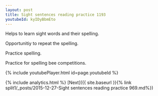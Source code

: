 ```yaml
---
layout: post
title: Sight sentences reading practice 1193
youtubeId: kyIDyBbmEto
---
```

 
 
Helps to learn sight words and their spelling.

Opportunitiy to repeat the spelling. 

Practice spelling. 
 
Practice for spelling bee competitions. 
 
{% include youtubePlayer.html id=page.youtubeId %}
 
 
{% include analytics.html %} 
[Next]({{ site.baseurl }}{% link  split1/_posts/2015-12-27-Sight sentences reading practice 969.md%})
 
